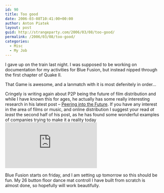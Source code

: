 ```yaml
---
id: 90
title: Too good
date: 2006-03-08T10:41:00+00:00
author: Anton Piatek
layout: post
guid: http://strangeparty.com/2006/03/08/too-good/
permalink: /2006/03/08/too-good/
categories:
  - Misc
  - My Job
---
```

I gave up on the train last night. I was supposed to be working on documentation for my activities for Blue Fusion, but instead nipped through the first chapter of Quake II.

That Game is awesome, and a lanmatch with it is most defenitely in order&#8230;

Cringely is writing again about P2P being the future of film distribution and while I have known this for ages, he actually has some really interesting research in his latest post &#8211; [Peering into the Future](http://www.pbs.org/cringely/pulpit/pulpit20060302.html). If you have any interest in the area of films or music, and online distribution I suggest your read _at least_ the second half of his post, as he has found some wonderful examples of companies trying to make it a reality today![  
](http://www.pbs.org/cringely/pulpit/pulpit20060302.html) 

Blue Fusion starts on friday, and I am setting up tomorrow so this should be fun. My 26 button floor dance mat controll I have built from scratch is almost done, so hopefully will work beautifully.